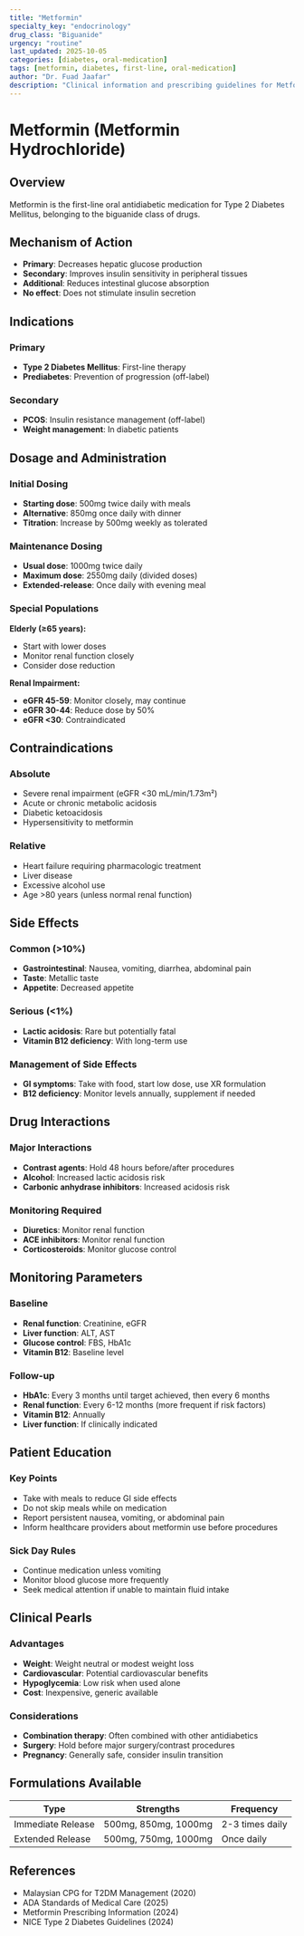 ```yaml
---
title: "Metformin"
specialty_key: "endocrinology"
drug_class: "Biguanide"
urgency: "routine"
last_updated: 2025-10-05
categories: [diabetes, oral-medication]
tags: [metformin, diabetes, first-line, oral-medication]
author: "Dr. Fuad Jaafar"
description: "Clinical information and prescribing guidelines for Metformin"
---
```



# Metformin (Metformin Hydrochloride)

## Overview
Metformin is the first-line oral antidiabetic medication for Type 2 Diabetes Mellitus, belonging to the biguanide class of drugs.

## Mechanism of Action
- **Primary**: Decreases hepatic glucose production
- **Secondary**: Improves insulin sensitivity in peripheral tissues
- **Additional**: Reduces intestinal glucose absorption
- **No effect**: Does not stimulate insulin secretion

## Indications

### Primary
- **Type 2 Diabetes Mellitus**: First-line therapy
- **Prediabetes**: Prevention of progression (off-label)

### Secondary
- **PCOS**: Insulin resistance management (off-label)
- **Weight management**: In diabetic patients

## Dosage and Administration

### Initial Dosing
- **Starting dose**: 500mg twice daily with meals
- **Alternative**: 850mg once daily with dinner
- **Titration**: Increase by 500mg weekly as tolerated

### Maintenance Dosing
- **Usual dose**: 1000mg twice daily
- **Maximum dose**: 2550mg daily (divided doses)
- **Extended-release**: Once daily with evening meal

### Special Populations

**Elderly (≥65 years):**
- Start with lower doses
- Monitor renal function closely
- Consider dose reduction

**Renal Impairment:**
- **eGFR 45-59**: Monitor closely, may continue
- **eGFR 30-44**: Reduce dose by 50%
- **eGFR <30**: Contraindicated

## Contraindications

### Absolute
- Severe renal impairment (eGFR <30 mL/min/1.73m²)
- Acute or chronic metabolic acidosis
- Diabetic ketoacidosis
- Hypersensitivity to metformin

### Relative
- Heart failure requiring pharmacologic treatment
- Liver disease
- Excessive alcohol use
- Age >80 years (unless normal renal function)

## Side Effects

### Common (>10%)
- **Gastrointestinal**: Nausea, vomiting, diarrhea, abdominal pain
- **Taste**: Metallic taste
- **Appetite**: Decreased appetite

### Serious (<1%)
- **Lactic acidosis**: Rare but potentially fatal
- **Vitamin B12 deficiency**: With long-term use

### Management of Side Effects
- **GI symptoms**: Take with food, start low dose, use XR formulation
- **B12 deficiency**: Monitor levels annually, supplement if needed

## Drug Interactions

### Major Interactions
- **Contrast agents**: Hold 48 hours before/after procedures
- **Alcohol**: Increased lactic acidosis risk
- **Carbonic anhydrase inhibitors**: Increased acidosis risk

### Monitoring Required
- **Diuretics**: Monitor renal function
- **ACE inhibitors**: Monitor renal function
- **Corticosteroids**: Monitor glucose control

## Monitoring Parameters

### Baseline
- **Renal function**: Creatinine, eGFR
- **Liver function**: ALT, AST
- **Glucose control**: FBS, HbA1c
- **Vitamin B12**: Baseline level

### Follow-up
- **HbA1c**: Every 3 months until target achieved, then every 6 months
- **Renal function**: Every 6-12 months (more frequent if risk factors)
- **Vitamin B12**: Annually
- **Liver function**: If clinically indicated

## Patient Education

### Key Points
- Take with meals to reduce GI side effects
- Do not skip meals while on medication
- Report persistent nausea, vomiting, or abdominal pain
- Inform healthcare providers about metformin use before procedures

### Sick Day Rules
- Continue medication unless vomiting
- Monitor blood glucose more frequently
- Seek medical attention if unable to maintain fluid intake

## Clinical Pearls

### Advantages
- **Weight**: Weight neutral or modest weight loss
- **Cardiovascular**: Potential cardiovascular benefits
- **Hypoglycemia**: Low risk when used alone
- **Cost**: Inexpensive, generic available

### Considerations
- **Combination therapy**: Often combined with other antidiabetics
- **Surgery**: Hold before major surgery/contrast procedures
- **Pregnancy**: Generally safe, consider insulin transition

## Formulations Available

| Type | Strengths | Frequency |
|------|-----------|----------|
| Immediate Release | 500mg, 850mg, 1000mg | 2-3 times daily |
| Extended Release | 500mg, 750mg, 1000mg | Once daily |

## References
- Malaysian CPG for T2DM Management (2020)
- ADA Standards of Medical Care (2025)
- Metformin Prescribing Information (2024)
- NICE Type 2 Diabetes Guidelines (2024)
